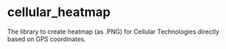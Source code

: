 # cellular_heatmap
The library to create heatmap (as .PNG) for Cellular Technologies directly based on GPS coordinates.
